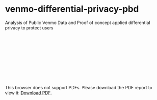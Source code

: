 # venmo-differential-privacy-pbd
Analysis of Public Venmo Data and Proof of concept applied differential privacy to protect users

<object data="https://github.com/jmdatasci/venmo-differential-privacy-pbd/blob/main/W233_Final_Project__Team_Stealth_.pdf" type="application/pdf" width="700px" height="700px">
    <embed src="https://github.com/jmdatasci/venmo-differential-privacy-pbd/blob/main/W233_Final_Project__Team_Stealth_.pdf ">
        <p>This browser does not support PDFs. Please download the PDF report to view it: <a href="https://github.com/jmdatasci/venmo-differential-privacy-pbd/blob/main/W233_Final_Project__Team_Stealth_.pdf">Download PDF</a>.</p>
    </embed>
</object>
